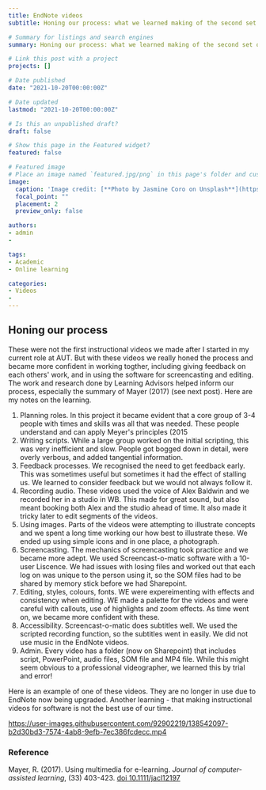```yaml
---
title: EndNote videos
subtitle: Honing our process: what we learned making of the second set of EndNote videos for AUT Library.

# Summary for listings and search engines
summary: Honing our process: what we learned making of the second set of EndNote videos for AUT Library.

# Link this post with a project
projects: []

# Date published
date: "2021-10-20T00:00:00Z"

# Date updated
lastmod: "2021-10-20T00:00:00Z"

# Is this an unpublished draft?
draft: false

# Show this page in the Featured widget?
featured: false

# Featured image
# Place an image named `featured.jpg/png` in this page's folder and customize its options here.
image:
  caption: 'Image credit: [**Photo by Jasmine Coro on Unsplash**](https://unsplash.com/photos/3NgnoYlNKdk)'
  focal_point: ""
  placement: 2
  preview_only: false

authors:
- admin
- 

tags:
- Academic
- Online learning

categories:
- Videos
- 
---
```



## Honing our process  

These were not the first instructional videos we made after I started in my current role at AUT. But with these videos we really honed the process and became more confident in working togther, including giving feedback on each others' work, and in using the software for screencasting and editing.
The work and research done by Learning Advisors helped inform our process, especially the summary of Mayer (2017) (see next post). Here are my notes on the learning.

1. Planning roles. In this project it became evident that a core group of 3-4 people with times and skills was all that was needed. These people understand and can apply Meyer's principles (2015
2. Writing scripts. While a large group worked on the initial scripting, this was very inefficient and slow. People got bogged down in detail, were overly verbous, and added tangential information.
3. Feedback processes. We recognised the need to get feedback early. This was sometimes useful but sometimes it had the effect of stalling us. We learned to consider feedback but we would not always follow it.
4. Recording audio. These videos used the voice of Alex Baldwin and we recorded her in a studio in WB. This made for great sound, but also meant booking both Alex and the studio ahead of time. It also made it tricky later to edit segments of the videos.
5. Using images. Parts of the videos were attempting to illustrate concepts and we spent a long time working our how best to illustrate these. We ended up using simple icons and in one place, a photograph.
6. Screencasting. The mechanics of screencasting took practice and we became more adept. We used Screencast-o-matic software with a 10-user Liscence. We had issues with losing files and worked out that each log on was unique to the person using it, so the SOM files had to be shared by memory stick before we had Sharepoint.
7. Editing, styles, colours, fonts. WE were expereimenting with effects and consistency when editing. WE made a palette for the videos and were careful with callouts, use of highlights and zoom effects. As time went on, we became more confident with these.
8. Accessibility. Screencast-o-matic does subtitles well. We used the scripted recording function, so the subtitles went in easily. We did not use music in the EndNote videos.
9. Admin. Every video has a folder (now on Sharepoint) that includes script, PowerPoint, audio files, SOM file and MP4 file. While this might seem obvious to a professional videographer, we learned this by trial and error!

Here is an example of one of these videos. They are no longer in use due to EndNote now being upgraded. Another learning - that making instructional videos for software is not the best use of our time.

https://user-images.githubusercontent.com/92902219/138542097-b2d30bd3-7574-4ab8-9efb-7ec386fcdecc.mp4

### Reference

Mayer, R. (2017). Using multimedia for e-learning. *Journal of computer-assisted learning*, (33) 403-423. [doi 10.1111/jacl12197](https://doi.org/10.1111/jacl12197)


